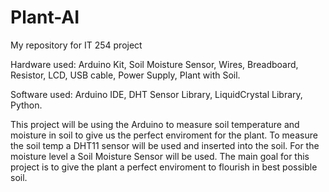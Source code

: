 # Plant-AI
My repository for IT 254 project

Hardware used: Arduino Kit, Soil Moisture Sensor, Wires, Breadboard, Resistor, LCD, USB cable, Power Supply, Plant with Soil.

Software used: Arduino IDE, DHT Sensor Library, LiquidCrystal Library, Python.

This project will be using the Arduino to measure soil temperature and moisture in soil to give us the perfect enviroment for the plant. To measure the soil temp a DHT11 sensor will be used and inserted into the soil. For the moisture level a Soil Moisture Sensor will be used. The main goal for this project is to give the plant a perfect enviroment to flourish in best possible soil.
